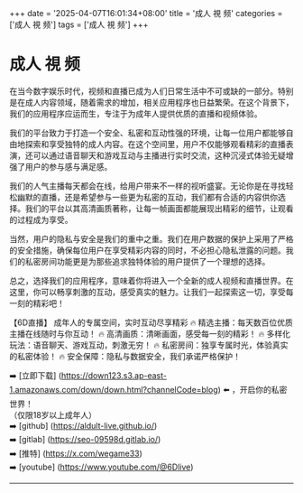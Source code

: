 +++
date = '2025-04-07T16:01:34+08:00'
title = '成人 視 频'
categories = ['成人 視 频']
tags = ['成人 視 频']
+++

# 成人 視 频

在当今数字娱乐时代，视频和直播已成为人们日常生活中不可或缺的一部分。特别是在成人内容领域，随着需求的增加，相关应用程序也日益繁荣。在这个背景下，我们的应用程序应运而生，专注于为成年人提供优质的直播和视频体验。

我们的平台致力于打造一个安全、私密和互动性强的环境，让每一位用户都能够自由地探索和享受独特的成人内容。在这个空间里，用户不仅能够观看精彩的直播表演，还可以通过语音聊天和游戏互动与主播进行实时交流，这种沉浸式体验无疑增强了用户的参与感与满足感。

我们的人气主播每天都会在线，给用户带来不一样的视听盛宴。无论你是在寻找轻松幽默的直播，还是希望参与一些更为私密的互动，我们都有合适的内容供你选择。我们的平台以其高清画质著称，让每一帧画面都能展现出精彩的细节，让观看的过程成为享受。

当然，用户的隐私与安全是我们的重中之重。我们在用户数据的保护上采用了严格的安全措施，确保每位用户在享受精彩内容的同时，不必担心隐私泄露的问题。我们的私密房间功能更是为那些追求独特体验的用户提供了一个理想的选择。

总之，选择我们的应用程序，意味着你将进入一个全新的成人视频和直播世界。在这里，你可以畅享刺激的互动，感受真实的魅力。让我们一起探索这一切，享受每一刻的精彩吧！

【6D直播】
成年人的专属空间，实时互动尽享精彩
🔥 精选主播：每天数百位优质主播在线随时与你互动！
🔥 高清画质：清晰画面，感受每一刻的精彩！
🔥 多样化玩法：语音聊天、游戏互动，刺激无穷！
🔥 私密房间：独享专属时光，体验真实的私密体验！
🔥 安全保障：隐私与数据安全，我们承诺严格保护！

➡️ [立即下载] (https://down123.s3.ap-east-1.amazonaws.com/down/down.html?channelCode=blog) ⬅️ ，开启你的私密世界！  
（仅限18岁以上成年人）  
➡️ [github] (https://aldult-live.github.io/)  
➡️ [gitlab] (https://seo-09598d.gitlab.io/)  
➡️ [推特] (https://x.com/wegame33)  
➡️ [youtube] (https://www.youtube.com/@6Dlive)  

---
